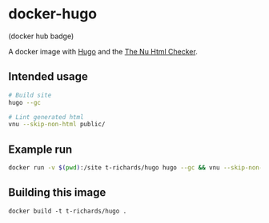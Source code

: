 # docker-hugo

(docker hub badge)

A docker image with [Hugo][hugo] and the [The Nu Html Checker][vnu].

## Intended usage

```bash
# Build site
hugo --gc

# Lint generated html
vnu --skip-non-html public/
```

## Example run

```bash
docker run -v $(pwd):/site t-richards/hugo hugo --gc && vnu --skip-non-html public/
```

## Building this image

```
docker build -t t-richards/hugo .
```

[hugo]: https://github.com/gohugoio/hugo
[vnu]: https://github.com/validator/validator
